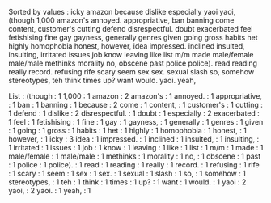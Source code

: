Sorted by values :
icky amazon because dislike especially yaoi yaoi, (though 1,000 amazon's annoyed. appropriative, ban banning come content, customer's cutting defend disrespectful. doubt exacerbated feel fetishising fine gay gayness, generally genres given going gross habits het highly homophobia honest, however, idea impressed. inclined insulted, insulting, irritated issues job know leaving like list m/m made male/female male/male methinks morality no, obscene past police police). read reading really record. refusing rife scary seem sex sex. sexual slash so, somehow stereotypes, teh think times up? want would. yaoi. yeah, 

List :
(though : 1
1,000 : 1
amazon : 2
amazon's : 1
annoyed. : 1
appropriative, : 1
ban : 1
banning : 1
because : 2
come : 1
content, : 1
customer's : 1
cutting : 1
defend : 1
dislike : 2
disrespectful. : 1
doubt : 1
especially : 2
exacerbated : 1
feel : 1
fetishising : 1
fine : 1
gay : 1
gayness, : 1
generally : 1
genres : 1
given : 1
going : 1
gross : 1
habits : 1
het : 1
highly : 1
homophobia : 1
honest, : 1
however, : 1
icky : 3
idea : 1
impressed. : 1
inclined : 1
insulted, : 1
insulting, : 1
irritated : 1
issues : 1
job : 1
know : 1
leaving : 1
like : 1
list : 1
m/m : 1
made : 1
male/female : 1
male/male : 1
methinks : 1
morality : 1
no, : 1
obscene : 1
past : 1
police : 1
police). : 1
read : 1
reading : 1
really : 1
record. : 1
refusing : 1
rife : 1
scary : 1
seem : 1
sex : 1
sex. : 1
sexual : 1
slash : 1
so, : 1
somehow : 1
stereotypes, : 1
teh : 1
think : 1
times : 1
up? : 1
want : 1
would. : 1
yaoi : 2
yaoi, : 2
yaoi. : 1
yeah, : 1

